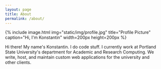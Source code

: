 ```yaml
---
layout: page
title: About
permalink: /about/
---
```


{% include image.html img="static/img/profile.jpg" title="Profile Picture" caption="Hi, I'm Konstantin" width=200px height=200px %}

Hi there! My name's Konstantin. I do code stuff. I currently work at Portland State University's department for Academic and Research Computing. We write, host, and maintain custom web applications for the university and other clients.
